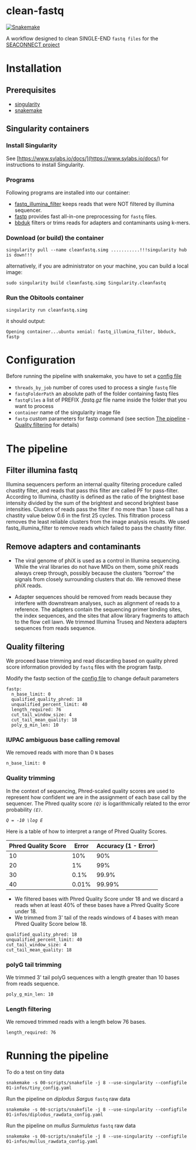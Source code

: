 
# clean-fastq

[![Snakemake](https://img.shields.io/badge/snakemake-5.5.2-brightgreen.svg)](https://snakemake.bitbucket.io)



A workflow designed to clean SINGLE-END `fastq files` for the [SEACONNECT project](https://reefish.umontpellier.fr/index.php?article9/total-seaconnect)


# Installation

## Prerequisites

* [singularity](https://github.com/sylabs/singularity)
* [snakemake](https://snakemake.bitbucket.io)

## Singularity containers

### Install Singularity
See [https://www.sylabs.io/docs/](https://www.sylabs.io/docs/) for instructions to install Singularity.

### Programs
Following programs are installed into our container:
- [fastq_illumina_filter](http://cancan.cshl.edu/labmembers/gordon/fastq_illumina_filter/) keeps reads that were NOT filtered by illumina sequencer.
- [fastp](https://github.com/OpenGene/fastp) provides fast all-in-one preprocessing for `fastq` files.
- [bbduk](https://jgi.doe.gov/data-and-tools/bbtools/) filters or trims reads for adapters and contaminants using k-mers.


### Download (or build) the container

```
singularity pull --name cleanfastq.simg ...........!!!singularity hub is down!!!
```
alternatively, if you are administrator on your machine, you can build a local image:
```
sudo singularity build cleanfastq.simg Singularity.cleanfastq
```
### Run the Obitools container

```
singularity run cleanfastq.simg
```
it should output:
```
Opening container...ubuntu xenial: fastq_illumina_filter, bbduck, fastp
```

# Configuration

Before running the pipeline with snakemake, you have to set a [config file](tiny_config.yaml)

* `threads_by_job` number of cores used to process a single `fastq` file
* `fastqFolderPath` an absolute path of the folder containing fastq files
* `fastqFiles` a list of PREFIX _.fastq.gz_ file name inside the folder that you want to process
* `container` name of the singularity image file
* `fastp` custom parameters for fastp command (see section [The pipeline](#the_pipeline) - [Quality filtering](##quality_filtering) for details)



# The pipeline 

## Filter illumina fastq

Illumina sequencers perform an internal quality filtering procedure called chastity filter, and reads that pass this filter are called PF for pass-filter. According to Illumina, chastity is defined as the ratio of the brightest base intensity divided by the sum of the brightest and second brightest base intensities. Clusters of reads pass the filter if no more than 1 base call has a chastity value below 0.6 in the first 25 cycles. This filtration process removes the least reliable clusters from the image analysis results. We used fastq_illumina_filter to remove reads which failed to pass the chastity filter. 

## Remove adapters and contaminants

- The viral genome of phiX is used as a control in Illumina sequencing. While the viral libraries do not have MIDs on them, some phiX reads always creep through, possibly because the clusters “borrow” the signals from closely surrounding clusters that do. We removed these phiX reads.

- Adapter sequences should be removed from reads because they interfere with downstream analyses, such as alignment of reads to a reference. The adapters contain the sequencing primer binding sites, the index sequences, and the sites that allow library fragments to attach to the flow cell lawn. We trimmed Illumina Truseq and Nextera adapters sequences from reads sequence. 

## Quality filtering

We proceed base trimming and read discarding based on quality phred score information provided by `fastq` files with the program fastp.

Modify the fastp section of the [config file](tiny_config.yaml) to change default parameters

```
fastp:
  n_base_limit: 0
  qualified_quality_phred: 18
  unqualified_percent_limit: 40
  length_required: 76
  cut_tail_window_size: 4
  cut_tail_mean_quality: 18
  poly_g_min_len: 10
```
### IUPAC ambiguous base calling removal
We removed reads with more than 0 `N` bases
```
n_base_limit: 0
```

### Quality trimming


In the context of sequencing, Phred-scaled quality scores are used to represent how confident we are in the assignment of each base call by the sequencer. The Phred quality score _`(Q)`_ is logarithmically related to the error probability _`(E)`_.

_`Q = -10 \log E `_

Here is a table of how to interpret a range of Phred Quality Scores. 

| Phred Quality Score | Error  | Accuracy (1 - Error) | 
| ------------------- | ------ | -------------------- |
| 10                  | 10%    | 90%                  |
| 20                  | 1%     | 99%                  |
| 30                  | 0.1%   | 99.9%                |
| 40                  | 0.01%  | 99.99%               |    

- We filtered bases with Phred Quality Score under 18 and we discard a reads when at least 40% of these bases have a Phred Quality Score under 18.
- We trimmed from 3' tail of the reads windows of 4 bases with mean Phred Quality Score below 18.
```
qualified_quality_phred: 18
unqualified_percent_limit: 40
cut_tail_window_size: 4
cut_tail_mean_quality: 18
```

### polyG tail trimming
We trimmed 3' tail polyG sequences with a length greater than 10 bases from reads sequence.
``` 
poly_g_min_len: 10
```


### Length filtering
We removed trimmed reads with a length below 76 bases.
```
length_required: 76
```


# Running the pipeline

To do a test on tiny data
```
snakemake -s 00-scripts/snakefile -j 8 --use-singularity --configfile 01-infos/tiny_config.yaml
```

Run the pipeline on _diplodus Sargus_ `fastq` raw data
```
snakemake -s 00-scripts/snakefile -j 8 --use-singularity --configfile 01-infos/diplodus_rawdata_config.yaml
```
Run the pipeline on _mullus Surmuletus_ `fastq` raw data
```
snakemake -s 00-scripts/snakefile -j 8 --use-singularity --configfile 01-infos/mullus_rawdata_config.yaml
```
